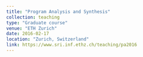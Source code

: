 ```yaml
---
title: "Program Analysis and Synthesis"
collection: teaching
type: "Graduate course"
venue: "ETH Zurich"
date: 2016-02-17
location: "Zurich, Switzerland"
link: https://www.sri.inf.ethz.ch/teaching/pa2016
---
```

